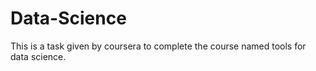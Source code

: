 # Data-Science
This is a task given by coursera to complete the course named tools for data science.
